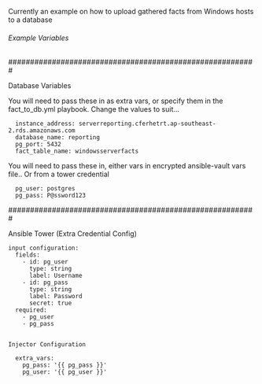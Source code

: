 Currently an example on how to upload gathered facts from Windows hosts to a database

###### Example Variables ##########

#########################################################

Database Variables

   You will need to pass these in as extra vars, or specify them in the fact_to_db.yml playbook.  Change the values to suit...

      instance_address: serverreporting.cferhetrt.ap-southeast-2.rds.amazonaws.com
      database_name: reporting
      pg_port: 5432
      fact_table_name: windowsserverfacts

   You will need to pass these in, either vars in encrypted ansible-vault vars file..   Or from a tower credential

      pg_user: postgres
      pg_pass: P@ssword123

#########################################################

Ansible Tower (Extra Credential Config)

    input configuration:
      fields:
        - id: pg_user
          type: string
          label: Username
        - id: pg_pass
          type: string
          label: Password
          secret: true
      required:
        - pg_user
        - pg_pass


    Injector Configuration

      extra_vars:
        pg_pass: '{{ pg_pass }}'
        pg_user: '{{ pg_user }}'

